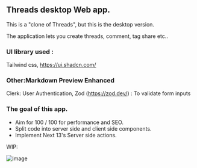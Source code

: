 ## Threads desktop Web app.
This is a "clone of Threads", but this is the desktop version. 

The application lets you create threads, comment, tag share etc.. 

### UI library used :
Tailwind css,
https://ui.shadcn.com/

### Other:Markdown Preview Enhanced
Clerk: User Authentication,
Zod (https://zod.dev/) : To validate form inputs

### The goal of this app.

+ Aim for 100 / 100 for performance and SEO.
+ Split code into server side and client side components. 
+ Implement Next 13's Server side actions.


WIP: 

![image](https://github.com/msagerup/threads/assets/23620566/2bbf0232-79bf-47ed-a80e-3af0141c5cec)
